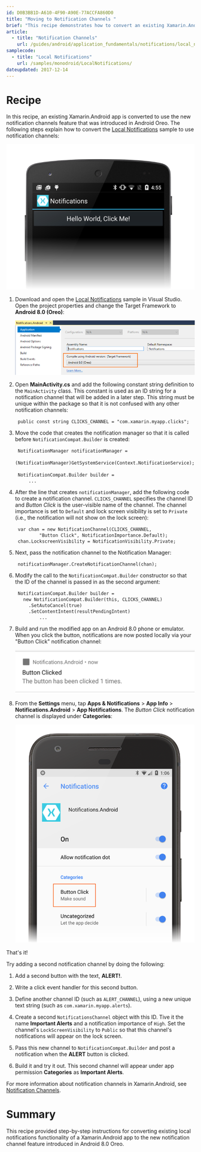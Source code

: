 ```yaml
---
id: D0B3BB1D-A610-4F90-A90E-77ACCFA860D0
title: "Moving to Notification Channels "
brief: "This recipe demonstrates how to convert an existing Xamarin.Android app to use the notification channels feature introduced in Android Oreo."
article:
  - title: "Notification Channels"
    url: /guides/android/application_fundamentals/notifications/local_notifications_in_android/#Notification_Channels
samplecode:
  - title: "Local Notifications"
    url: /samples/monodroid/LocalNotifications/
dateupdated: 2017-12-14
---
```

 
<a name="recipe"></a>
 
# Recipe

In this recipe, an existing Xamarin.Android app is converted to use the
new notification channels feature that was introduced in Android Oreo.
The following steps explain how to convert the
[Local Notifications](/samples/monodroid/LocalNotifications/) sample to
use notification channels:

[![Local Notifications sample app](Images/01-local-notif-app-sml.png)](Images/01-local-notif-app.png)

1. Download and open the [Local Notifications](/samples/monodroid/LocalNotifications/)
   sample in Visual Studio. Open the project properties and change the Target Framework
   to **Android 8.0 (Oreo)**:

   ![Changing the Target Framework to Android 8.0](Images/02-target-framework.png)

2. Open **MainActivity.cs** and add the following constant string
   definition to the `MainActivity` class. This constant is used as an
   ID string for a notification channel that will be added in a later
   step. This string must be unique within the package so that it is not
   confused with any other notification channels:

        public const string CLICKS_CHANNEL = "com.xamarin.myapp.clicks";

3. Move the code that creates the notification manager so that it is called 
   before `NotificationCompat.Builder` is created:

        NotificationManager notificationManager = 
            (NotificationManager)GetSystemService(Context.NotificationService);

        NotificationCompat.Builder builder = 
            ...

4. After the line that creates `notificationManager`, add the following code to
   create a notification channel. `CLICKS_CHANNEL` specifies the channel ID
   and *Button Click* is the user-visible name of the channel. The channel
   importance is set to `Default` and lock screen visibility is set to
   `Private` (i.e., the notification will not show on the lock screen): 

        var chan = new NotificationChannel(CLICKS_CHANNEL, 
                "Button Click", NotificationImportance.Default);
        chan.LockscreenVisibility = NotificationVisibility.Private;

5. Next, pass the notification channel to the Notification Manager:

        notificationManager.CreateNotificationChannel(chan);

6. Modify the call to the `NotificationCompat.Builder` constructor so
   that the ID of the channel is passed in as the second argument:

        NotificationCompat.Builder builder = 
          new NotificationCompat.Builder(this, CLICKS_CHANNEL)
            .SetAutoCancel(true)
            .SetContentIntent(resultPendingIntent)
                ...

7. Build and run the modified app on an Android 8.0 phone or emulator.
   When you click the button, notifications are now posted locally via
   your "Button Click" notification channel:

   ![Notification message appears](Images/03-notification.png)

8. From the **Settings** menu, tap **Apps &amp; Notifications** > 
   **App Info** > **Notifications.Android** > **App Notifications**.
   The *Button Click* notification channel is displayed under
   **Categories**:

   [![Notification channel is listed under App Permissions](Images/04-notification-permissions-sml.png)](Images/04-notification-permissions.png)

That's it! 

Try adding a second notification channel by doing the following:

1. Add a second button with the text, **ALERT!**.

2. Write a click event handler for this second button.

2. Define another channel ID (such as `ALERT_CHANNEL`), using a new
   unique text string (such as `com.xamarin.myapp.alerts`).

3. Create a second `NotificationsChannel` object with this ID. Tive
   it the name **Important Alerts** and a notification importance of
   `High`. Set the channel's `LockScreenVisibility` to `Public` so that
   this channel's notifications will appear on the lock screen.

4. Pass this new channel to `NotificationCompat.Builder` and post a
   notification when the **ALERT** button is clicked.

5. Build it and try it out. This second channel will appear under
   app permission **Categories** as **Important Alerts**.

For more information about notification channels in Xamarin.Android, see
[Notification Channels](/guides/android/application_fundamentals/notifications/local_notifications_in_android/#Notification_Channels).
   

# Summary

This recipe provided step-by-step instructions for converting existing
local notifications functionality of a Xamarin.Android app to the new
notification channel feature introduced in Android 8.0 Oreo.
